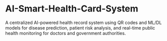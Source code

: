 # AI-Smart-Health-Card-System
A centralized AI-powered health record system using QR codes and ML/DL models for disease prediction, patient risk analysis, and real-time public health monitoring for doctors and government authorities.
